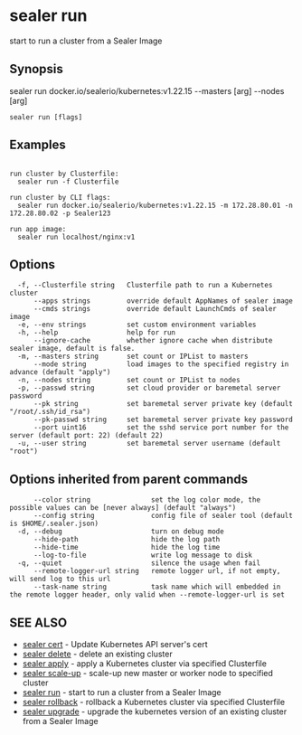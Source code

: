 # sealer run

start to run a cluster from a Sealer Image

## Synopsis

sealer run docker.io/sealerio/kubernetes:v1.22.15 --masters [arg] --nodes [arg]

```
sealer run [flags]
```

## Examples

```

run cluster by Clusterfile:
  sealer run -f Clusterfile

run cluster by CLI flags:
  sealer run docker.io/sealerio/kubernetes:v1.22.15 -m 172.28.80.01 -n 172.28.80.02 -p Sealer123

run app image:
  sealer run localhost/nginx:v1

```

## Options

```
  -f, --Clusterfile string   Clusterfile path to run a Kubernetes cluster
      --apps strings         override default AppNames of sealer image
      --cmds strings         override default LaunchCmds of sealer image
  -e, --env strings          set custom environment variables
  -h, --help                 help for run
      --ignore-cache         whether ignore cache when distribute sealer image, default is false.
  -m, --masters string       set count or IPList to masters
      --mode string          load images to the specified registry in advance (default "apply")
  -n, --nodes string         set count or IPList to nodes
  -p, --passwd string        set cloud provider or baremetal server password
      --pk string            set baremetal server private key (default "/root/.ssh/id_rsa")
      --pk-passwd string     set baremetal server private key password
      --port uint16          set the sshd service port number for the server (default port: 22) (default 22)
  -u, --user string          set baremetal server username (default "root")
```

## Options inherited from parent commands

```
      --color string               set the log color mode, the possible values can be [never always] (default "always")
      --config string              config file of sealer tool (default is $HOME/.sealer.json)
  -d, --debug                      turn on debug mode
      --hide-path                  hide the log path
      --hide-time                  hide the log time
      --log-to-file                write log message to disk
  -q, --quiet                      silence the usage when fail
      --remote-logger-url string   remote logger url, if not empty, will send log to this url
      --task-name string           task name which will embedded in the remote logger header, only valid when --remote-logger-url is set
```

## SEE ALSO

* [sealer cert](sealer_cert.md)     - Update Kubernetes API server's cert
* [sealer delete](sealer_delete.md)     - delete an existing cluster
* [sealer apply](sealer_apply.md)     - apply a Kubernetes cluster via specified Clusterfile
* [sealer scale-up](sealer_scale-up.md)     - scale-up new master or worker node to specified cluster
* [sealer run](sealer_run.md)     - start to run a cluster from a Sealer Image
* [sealer rollback](sealer_rollback.md)     - rollback a Kubernetes cluster via specified Clusterfile
* [sealer upgrade](sealer_upgrade.md)     - upgrade the kubernetes version of an existing cluster from a Sealer Image
